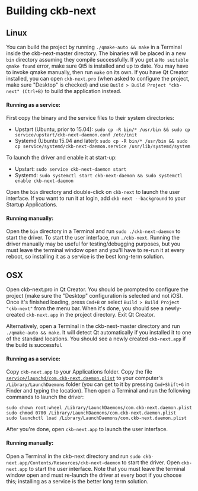 Building ckb-next
============

Linux
-----

You can build the project by running `./qmake-auto && make` in a Terminal inside the ckb-next-master directory. The binaries will be placed in a new `bin` directory assuming they compile successfully. If you get a `No suitable qmake found` error, make sure Qt5 is installed and up to date. You may have to invoke qmake manually, then run `make` on its own. If you have Qt Creator installed, you can open `ckb-next.pro` (when asked to configure the project, make sure "Desktop" is checked) and use `Build > Build Project "ckb-next" (Ctrl+B)` to build the application instead.

#### Running as a service:

First copy the binary and the service files to their system directories:

* Upstart (Ubuntu, prior to 15.04): `sudo cp -R bin/* /usr/bin && sudo cp service/upstart/ckb-next-daemon.conf /etc/init`
* Systemd (Ubuntu 15.04 and later): `sudo cp -R bin/* /usr/bin && sudo cp service/systemd/ckb-next-daemon.service /usr/lib/systemd/system`

To launch the driver and enable it at start-up:

* Upstart: `sudo service ckb-next-daemon start`
* Systemd: `sudo systemctl start ckb-next-daemon && sudo systemctl enable ckb-next-daemon`

Open the `bin` directory and double-click on `ckb-next` to launch the user interface. If you want to run it at login, add `ckb-next --background` to your Startup Applications.

#### Running manually:

Open the `bin` directory in a Terminal and run `sudo ./ckb-next-daemon` to start the driver. To start the user interface, run `./ckb-next`. Running the driver manually may be useful for testing/debugging purposes, but you must leave the terminal window open and you'll have to re-run it at every reboot, so installing it as a service is the best long-term solution.

OSX
---

Open ckb-next.pro in Qt Creator. You should be prompted to configure the project (make sure the "Desktop" configuration is selected and not iOS). Once it's finished loading, press `Cmd+B` or select `Build > Build Project "ckb-next"` from the menu bar. When it's done, you should see a newly-created `ckb-next.app` in the project directory. Exit Qt Creator.

Alternatively, open a Terminal in the ckb-next-master directory and run `./qmake-auto && make`. It will detect Qt automatically if you installed it to one of the standard locations. You should see a newly created `ckb-next.app` if the build is successful.

#### Running as a service:

Copy `ckb-next.app` to your Applications folder. Copy the file  [`service/launchd/com.ckb-next.daemon.plist`](https://raw.githubusercontent.com/ccMSC/ckb-next/master/service/launchd/com.ckb-next.daemon.plist) to your computer's `/Library/LaunchDaemons` folder (you can get to it by pressing `Cmd+Shift+G` in Finder and typing the location). Then open a Terminal and run the following commands to launch the driver:

```
sudo chown root:wheel /Library/LaunchDaemons/com.ckb-next.daemon.plist
sudo chmod 0700 /Library/LaunchDaemons/com.ckb-next.daemon.plist
sudo launchctl load /Library/LaunchDaemons/com.ckb-next.daemon.plist
```

After you're done, open `ckb-next.app` to launch the user interface.

#### Running manually:

Open a Terminal in the ckb-next directory and run `sudo ckb-next.app/Contents/Resources/ckb-next-daemon` to start the driver. Open `ckb-next.app` to start the user interface. Note that you must leave the terminal window open and must re-launch the driver at every boot if you choose this; installing as a service is the better long term solution.
